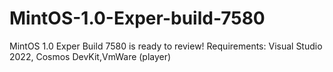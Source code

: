 # MintOS-1.0-Exper-build-7580
 MintOS 1.0 Exper Build 7580 is ready to review!
 Requirements: Visual Studio 2022, Cosmos DevKit,VmWare (player)
